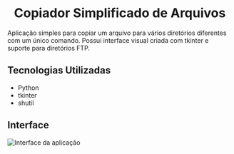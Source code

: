 <h1 align="center"> Copiador Simplificado de Arquivos </h1>

<p>Aplicação simples para copiar um arquivo para vários diretórios diferentes com um único comando. Possui interface visual criada com tkinter e suporte para diretórios FTP.</p>

<h2>Tecnologias Utilizadas</h2>
<ul>
  <li>Python</li>
  <li>tkinter</li>
  <li>shutil</li>
</ul>

<h2>Interface</h2>
<img src="https://user-images.githubusercontent.com/129123498/232365062-8a0e2f6a-8476-4376-89e1-988448c18e0f.png" alt="Interface da aplicação">
